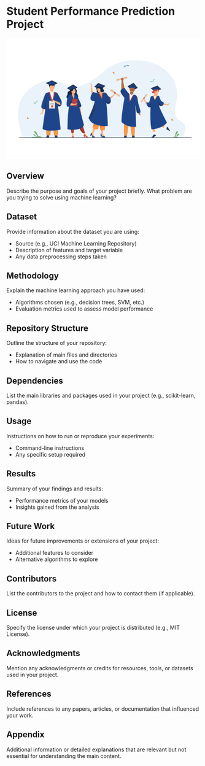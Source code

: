 # Student Performance Prediction Project
![Student Performance](images/5853.jpg "Student Performance")

## Overview
Describe the purpose and goals of your project briefly. What problem are you trying to solve using machine learning?

## Dataset
Provide information about the dataset you are using:
- Source (e.g., UCI Machine Learning Repository)
- Description of features and target variable
- Any data preprocessing steps taken

## Methodology
Explain the machine learning approach you have used:
- Algorithms chosen (e.g., decision trees, SVM, etc.)
- Evaluation metrics used to assess model performance

## Repository Structure
Outline the structure of your repository:
- Explanation of main files and directories
- How to navigate and use the code

## Dependencies
List the main libraries and packages used in your project (e.g., scikit-learn, pandas).

## Usage
Instructions on how to run or reproduce your experiments:
- Command-line instructions
- Any specific setup required

## Results
Summary of your findings and results:
- Performance metrics of your models
- Insights gained from the analysis

## Future Work
Ideas for future improvements or extensions of your project:
- Additional features to consider
- Alternative algorithms to explore

## Contributors
List the contributors to the project and how to contact them (if applicable).

## License
Specify the license under which your project is distributed (e.g., MIT License).

## Acknowledgments
Mention any acknowledgments or credits for resources, tools, or datasets used in your project.

## References
Include references to any papers, articles, or documentation that influenced your work.

## Appendix
Additional information or detailed explanations that are relevant but not essential for understanding the main content.
